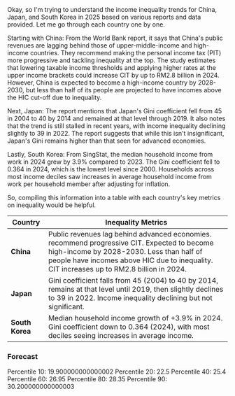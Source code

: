 <think>
Okay, so I'm trying to understand the income inequality trends for China, Japan, and South Korea in 2025 based on various reports and data provided. Let me go through each country one by one.

Starting with China: From the World Bank report, it says that China's public revenues are lagging behind those of upper-middle-income and high-income countries. They recommend making the personal income tax (PIT) more progressive and tackling inequality at the top. The study estimates that lowering taxable income thresholds and applying higher rates at the upper income brackets could increase CIT by up to RM2.8 billion in 2024. However, China is expected to become a high-income country by 2028-2030, but less than half of its people are projected to have incomes above the HIC cut-off due to inequality.

Next, Japan: The report mentions that Japan's Gini coefficient fell from 45 in 2004 to 40 by 2014 and remained at that level through 2019. It also notes that the trend is still stalled in recent years, with income inequality declining slightly to 39 in 2022. The report suggests that while this isn't insignificant, Japan's Gini remains higher than that seen for advanced economies.

Lastly, South Korea: From SingStat, the median household income from work in 2024 grew by 3.9% compared to 2023. The Gini coefficient fell to 0.364 in 2024, which is the lowest level since 2000. Households across most income deciles saw increases in average household income from work per household member after adjusting for inflation.

So, compiling this information into a table with each country's key metrics on inequality would be helpful.
</think>

| Country      | Inequality Metrics |
|--------------|-------------------|
| **China**    | Public revenues lag behind advanced economies. recommend progressive CIT. Expected to become high-income by 2028-2030. Less than half of people have incomes above HIC due to inequality. CIT increases up to RM2.8 billion in 2024. |
| **Japan**    | Gini coefficient falls from 45 (2004) to 40 by 2014, remains at that level until 2019, then slightly declines to 39 in 2022. Income inequality declining but not significant. |
| **South Korea** | Median household income growth of +3.9% in 2024. Gini coefficient down to 0.364 (2024), with most deciles seeing increases in average income. |

### Forecast

Percentile 10: 19.900000000000002
Percentile 20: 22.5
Percentile 40: 25.4
Percentile 60: 26.95
Percentile 80: 28.35
Percentile 90: 30.200000000000003